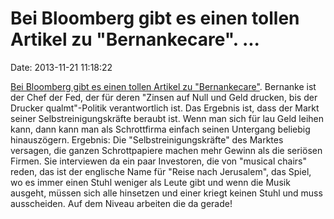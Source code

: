 Bei Bloomberg gibt es einen tollen Artikel zu \"Bernankecare\". \...
====================================================================

Date: 2013-11-21 11:18:22

[Bei Bloomberg gibt es einen tollen Artikel zu
\"Bernankecare\"](http://www.bloomberg.com/news/2013-11-19/junk-glistens-under-bernankecare-as-worst-win-in-stocks-bonds.html).
Bernanke ist der Chef der Fed, der für deren \"Zinsen auf Null und Geld
drucken, bis der Drucker qualmt\"-Politik verantwortlich ist. Das
Ergebnis ist, dass der Markt seiner Selbstreinigungskräfte beraubt ist.
Wenn man sich für lau Geld leihen kann, dann kann man als Schrottfirma
einfach seinen Untergang beliebig hinauszögern. Ergebnis: Die
\"Selbstreinigungskräfte\" des Marktes versagen, die ganzen
Schrottpapiere machen mehr Gewinn als die seriösen Firmen. Sie
interviewen da ein paar Investoren, die von \"musical chairs\" reden,
das ist der englische Name für \"Reise nach Jerusalem\", das Spiel, wo
es immer einen Stuhl weniger als Leute gibt und wenn die Musik ausgeht,
müssen sich alle hinsetzen und einer kriegt keinen Stuhl und muss
ausscheiden. Auf dem Niveau arbeiten die da gerade!
